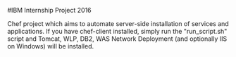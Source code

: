 #IBM Internship Project 2016

Chef project which aims to automate server-side installation of services and applications. If you have chef-client installed, simply run the "run_script.sh" script and Tomcat, WLP, DB2, WAS Network Deployment (and optionally IIS on Windows) will be installed.
